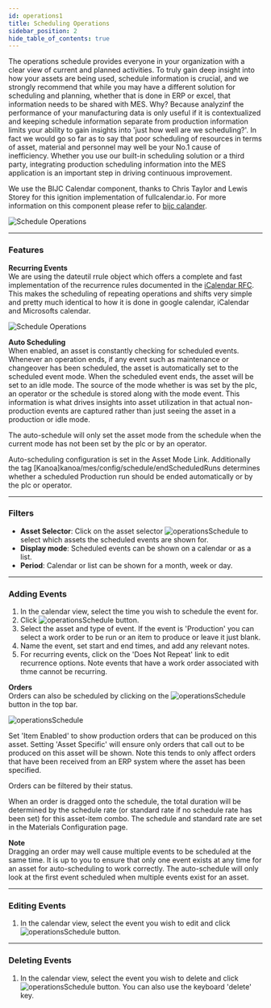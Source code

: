 ```yaml
---
id: operations1
title: Scheduling Operations
sidebar_position: 2
hide_table_of_contents: true
---
```

The operations schedule provides everyone in your organization with a clear view of current and planned activities. 
To truly gain deep insight into how your assets are being used, schedule information is crucial, and we strongly recommend that while you may have a different solution
for scheduling and planning, whether that is done in ERP or excel, that information needs to be shared with MES. Why? Because analyzinf the performance of your 
manufacturing data is only useful if it is contextualized and keeping schedule information separate from production information limits your ability to gain insights into 'just how well are we scheduling?'. 
In fact we would go so far as to say that poor scheduling of resources in terms of asset, material and personnel may well be your No.1 cause of inefficiency.
Whether you use our built-in scheduling solution or a third party, integrating production scheduling information into the MES application is an important step in
driving continuous improvement.

We use the BIJC Calendar component, thanks to Chris Taylor and Lewis Storey for this ignition implementation of fullcalendar.io. For more information on this component please refer to [bijc calander](https://modules.bijc.co.uk/?page_id=76).

![Schedule Operations](/img/schedule/schedule.png)
***
### Features
**Recurring Events**<br />
We are using the dateutil rrule object which offers a complete and fast implementation of the recurrence rules documented in the [iCalendar RFC](https://datatracker.ietf.org/doc/html/rfc5545).
This makes the scheduling of repeating operations and shifts very simple and pretty much identical to how it is done in google calendar, iCalendar and Microsofts calendar.<br />

![Schedule Operations](/img/schedule/recurrence.png)<br />

**Auto Scheduling**<br />
When enabled, an asset is constantly checking for scheduled events. Whenever an operation ends, if any event such as maintenance or changeover has been scheduled,
the asset is automatically set to the scheduled event mode. When the scheduled event ends, the asset will be set to an idle mode. The source of the mode whether is was set
by the plc, an operator or the schedule is stored along with the mode event. This information is what drives insights into asset utilization in that actual non-production
events are captured rather than just seeing the asset in a production or idle mode. 

The auto-schedule will only set the asset mode from the schedule when the current mode has not been set by the plc or by an operator. 

Auto-scheduling configuration is set in the Asset Mode Link. 
Additionally the tag [Kanoa]kanoa/mes/config/schedule/endScheduledRuns determines whether a scheduled Production run should be ended automatically or by the plc or operator.
***
### Filters
* **Asset Selector**: Click on the asset selector ![operationsSchedule](/img/components/assetSelector.png) to select which assets the scheduled events are shown for.<br />
* **Display mode**: Scheduled events can be shown on a calendar or as a list.
* **Period**: Calendar or list can be shown for a month, week or day.<br />
***
### Adding Events
1. In the calendar view, select the time you wish to schedule the event for.
2. Click ![operationsSchedule](/img/components/addEvent.png) button.
2. Select the asset and type of event. If the event is 'Production' you can select a work order to be run or an item to produce or leave it just blank.
3. Name the event, set start and end times, and add any relevant notes.
4. For recurring events, click on the 'Does Not Repeat' link to edit recurrence options. Note events that have a work order associated with thme cannot be recurring.


**Orders**<br />
Orders can also be scheduled by clicking on the ![operationsSchedule](/img/components/eventSelector.png) button in the top bar.

![operationsSchedule](/img/schedule/orderEventSelectorBox.png)


Set 'Item Enabled' to show production orders that can be produced on this asset. 
Setting 'Asset Specific' will ensure only orders that call out to be produced on this asset will be shown. Note this tends to only affect orders that have been
received from an ERP system where the asset has been specified.

Orders can be filtered by their status.

When an order is dragged onto the schedule, the total duration will be determined by the schedule rate (or standard rate if no schedule rate has been set) for 
this asset-item combo. The schedule and standard rate are set in the Materials Configuration page.

**Note**<br />
Dragging an order may well cause multiple events to be scheduled at the same time. It is up to you to ensure that only one event exists at any time for an asset
for auto-scheduling to work correctly. The auto-schedule will only look at the first event scheduled when multiple events exist for an asset.

***
### Editing Events
1. In the calendar view, select the event you wish to edit and click ![operationsSchedule](/img/components/editEvent.png) button.

***
### Deleting Events
1. In the calendar view, select the event you wish to delete and click ![operationsSchedule](/img/components/deleteEvent.png) button. You can also use the keyboard 'delete' key.